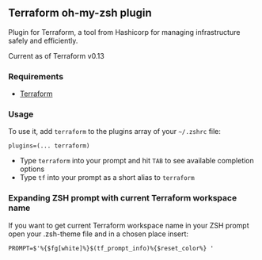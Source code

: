 ## Terraform oh-my-zsh plugin

Plugin for Terraform, a tool from Hashicorp for managing infrastructure safely and efficiently.

Current as of Terraform v0.13

### Requirements

 * [Terraform](https://terraform.io/)

### Usage

To use it, add `terraform` to the plugins array of your `~/.zshrc` file:

```shell
plugins=(... terraform)
```

 * Type `terraform` into your prompt and hit `TAB` to see available completion options
 * Type `tf` into your prompt as a short alias to `terraform`

### Expanding ZSH prompt with current Terraform workspace name

If you want to get current Terraform workspace name in your ZSH prompt open
your .zsh-theme file and in a chosen place insert:

```shell
PROMPT=$'%{$fg[white]%}$(tf_prompt_info)%{$reset_color%} '
```
